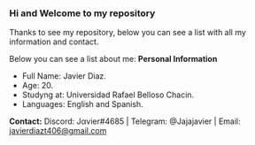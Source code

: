 ### Hi and Welcome to my repository

Thanks to see my repository, below you can see a list with all my information and contact.

Below you can see a list about me:
**Personal Information**
- Full Name: Javier Diaz.
- Age: 20.
- Studyng at: Universidad Rafael Belloso Chacin.
- Languages: English and Spanish.

**Contact:** 
Discord: Jαvier#4685 | Telegram: @Jajajavier | Email: javierdiazt406@gmail.com
